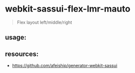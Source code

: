 # webkit-sassui-flex-lmr-mauto
> Flex layout left/middle/right

## usage:

## resources:
+ https://github.com/afeiship/generator-webkit-sassui
